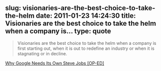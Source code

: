 slug: visionaries-are-the-best-choice-to-take-the-helm
date: 2011-01-23 14:24:30
title: Visionaries are the best choice to take the helm when a company is...
type: quote
---

> Visionaries are the best choice to take the helm when a company is first starting out, when it is out to redefine an industry or when it is stagnating or in decline.

[Why Google Needs Its Own Steve Jobs [OP-ED]](http://mashable.com/2011/01/22/can-larry-page-be-steve-jobs/)
